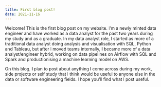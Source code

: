 ```yaml
---
title: First blog post!
date: 2021-11-16
---
```


Welcome! This is the first blog post on my website. I'm a newly minted data engineer and have worked as a data analyst for the past two years during my study and as a graduate. In my data analyst role, I started as more of a traditional data analyst doing analysis and visualisation with SQL, Python and Tableau, but after I moved teams internally, I became more of a data analyst/engineer hybrid, working on data pipelines on Airflow with SQL and Spark and productionising a machine learning model on AWS.

On this blog, I plan to post about anything I come across during my work, side projects or self study that I think would be useful to anyone else in the data or software engineering fields. I hope you'll find what I post useful.
